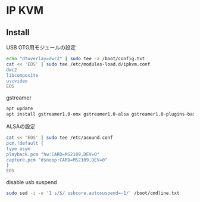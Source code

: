 # IP KVM

## Install

USB OTG用モジュールの設定
```bash
echo "dtoverlay=dwc2" | sudo tee -a /boot/config.txt
cat << 'EOS' | sudo tee /etc/modules-load.d/ipkvm.conf
dwc2
libcomposite
uvcvideo
EOS
```

gstreamer
```bash
apt update
apt install gstreamer1.0-omx gstreamer1.0-alsa gstreamer1.0-plugins-base gstreamer1.0-plugins-good gstreamer1.0-plugins-bad gstreamer1.0-tools libgstreamer1.0-dev libgstreamer-plugins-base1.0-dev
```

ALSAの設定
```bash
cat << 'EOS' | sudo tee /etc/asound.conf
pcm.!default {
type asym
playback.pcm "hw:CARD=MS2109,DEV=0"
capture.pcm "dsnoop:CARD=MS2109,DEV=0"
}
EOS
```

disable usb suspend
```bash
sudo sed -i -e '1 s/$/ usbcore.autosuspend=-1/' /boot/cmdline.txt
```